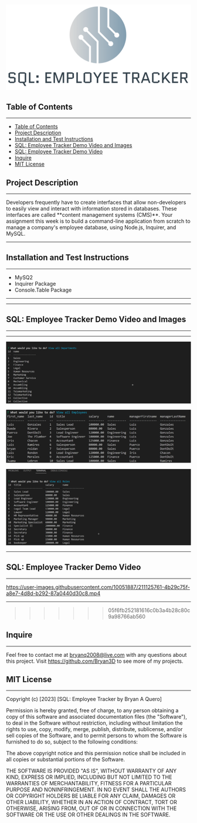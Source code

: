 <p align="center">
<img src="assets\img\2023-01-06 20_14_50-Gray and White Circle Logo _ DesignEvo Logo Maker.png"/>
</p>

## Table of Contents

---

- [Table of Contents](#table-of-contents)
- [Project Description](#project-description)
- [Installation and Test Instructions](#installation-and-test-instructions)
- [SQL: Employee Tracker Demo Video and Images](#sql-employee-tracker-demo-video-and-images)
- [SQL: Employee Tracker Demo Video](#sql-employee-tracker-demo-video)
- [Inquire](#inquire)
- [MIT License](#mit-license)

## Project Description

---
<p>
Developers frequently have to create interfaces that allow non-developers to easily view and interact with information stored in databases. These interfaces are called **content management systems (CMS)**. Your assignment this week is to build a command-line application from scratch to manage a company's employee database, using Node.js, Inquirer, and MySQL.
</p>

---

## Installation and Test Instructions

---

- MySQ2
- Inquirer Package
- Console.Table Package

---

---

## SQL: Employee Tracker Demo Video and Images

---

---
![Alt text](assets/img/2023-01-06%2019_46_23-server.js%20-%20SQL-Employee-Tracker%20-%20Visual%20Studio%20Code.png)

![Alt text](assets/img/2023-01-06%2019_47_42-server.js%20-%20SQL-Employee-Tracker%20-%20Visual%20Studio%20Code.png)

![Alt text](assets/img/2023-01-06%2019_48_04-server.js%20-%20SQL-Employee-Tracker%20-%20Visual%20Studio%20Code.png)

---

## SQL: Employee Tracker Demo Video

---

<https://user-images.githubusercontent.com/10051887/211125761-4b29c75f-a8e7-4d8d-b292-87a0440d30c8.mp4>

---
>>>>>>> 05f6fb252181616c0b3a4b28c80c9a98766ab560

## Inquire

---
Feel free to contact me at bryanq2008@live.com with any questions about this project. Visit <https://github.com/Bryan3D> to see more of my projects.

## MIT License

---

Copyright (c) [2023] [SQL: Employee Tracker by Bryan A Quero]

Permission is hereby granted, free of charge, to any person obtaining a copy
of this software and associated documentation files (the "Software"), to deal
in the Software without restriction, including without limitation the rights
to use, copy, modify, merge, publish, distribute, sublicense, and/or sell
copies of the Software, and to permit persons to whom the Software is
furnished to do so, subject to the following conditions:

The above copyright notice and this permission notice shall be included in all
copies or substantial portions of the Software.

THE SOFTWARE IS PROVIDED "AS IS", WITHOUT WARRANTY OF ANY KIND, EXPRESS OR
IMPLIED, INCLUDING BUT NOT LIMITED TO THE WARRANTIES OF MERCHANTABILITY,
FITNESS FOR A PARTICULAR PURPOSE AND NONINFRINGEMENT. IN NO EVENT SHALL THE
AUTHORS OR COPYRIGHT HOLDERS BE LIABLE FOR ANY CLAIM, DAMAGES OR OTHER
LIABILITY, WHETHER IN AN ACTION OF CONTRACT, TORT OR OTHERWISE, ARISING FROM,
OUT OF OR IN CONNECTION WITH THE SOFTWARE OR THE USE OR OTHER DEALINGS IN THE
SOFTWARE.
